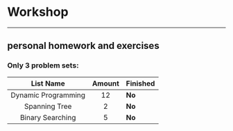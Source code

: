 # Workshop
------
## personal homework and exercises
### Only 3 problem sets:
|List Name|Amount|Finished|
|:-------:|:--:|:-------|
|Dynamic Programming|12|**No**|
|Spanning Tree|2|**No**|
|Binary Searching|5|**No**|
